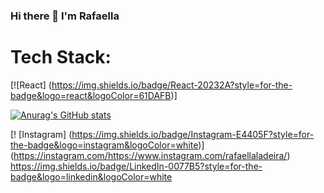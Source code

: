 ### Hi there 👋 I'm Rafaella

<!--
**rafaellaladeira/rafaellaladeira** is a ✨ _special_ ✨ repository because its `README.md` (this file) appears on your GitHub profile.

Here are some ideas to get you started:

- 🔭 I’m currently working on ...
- 🌱 I’m currently learning ...
- 👯 I’m looking to collaborate on ...
- 🤔 I’m looking for help with ...
- 💬 Ask me about ...
- 📫 How to reach me: ...
- 😄 Pronouns: ...
- ⚡ Fun fact: I have 5 dogs.
-->


# Tech Stack:

[![React] (https://img.shields.io/badge/React-20232A?style=for-the-badge&logo=react&logoColor=61DAFB)]

[![Anurag's GitHub stats](https://github-readme-stats.vercel.app/api?username=rafaellaladeira)](https://github.com/rafaellaladeira/rafaellaladeira)



[! [Instagram] (https://img.shields.io/badge/Instagram-E4405F?style=for-the-badge&logo=instagram&logoColor=white)] (https://instagram.com/https://www.instagram.com/rafaellaladeira/)
https://img.shields.io/badge/LinkedIn-0077B5?style=for-the-badge&logo=linkedin&logoColor=white
